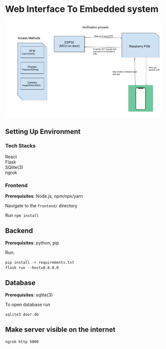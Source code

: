 # Web Interface To Embedded system
<img src="./static/flow.jpg">

## Setting Up Environment
### Tech Stacks
React<br>
Flask<br>
SQlite(3)<br>
ngrok
### Frontend
<strong>Prerequisites</strong>: Node.js, npm/npx/yarn

Navigate to the `frontend/` directory

Run `npm install`


## Backend
<strong>Prerequisites</strong>: python, pip

Run:

`pip install -r requirements.txt`<br>
`flask run --host=0.0.0.0`

## Database
<strong>Prerequisites</strong>: sqlite(3)

To open database run

` sqlite3 door.db `


## Make server visible on the internet
`ngrok http 5000  `